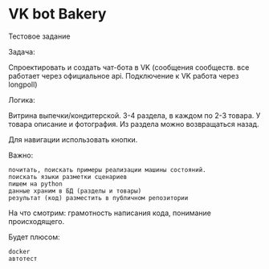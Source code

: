 # VK bot Bakery
Тестовое задание

Задача:

Спроектировать и создать чат-бота в VK (сообщения сообществ. все работает через официальное api. Подключение к VK работа через longpoll)

Логика:

Витрина выпечки/кондитерской. 3-4 раздела, в каждом по 2-3 товара. У товара описание и фотография. Из раздела можно возвращаться назад.

Для навигации использовать кнопки.

Важно:

    почитать, поискать примеры реализации машины состояний.
    поискать языки разметки сценариев
    пишем на python
    данные храним в БД (разделы и товары)
    результат (код) разместить в публичном репозитории

На что смотрим: грамотность написания кода, понимание происходящего.

Будет плюсом:

    docker
    автотест
